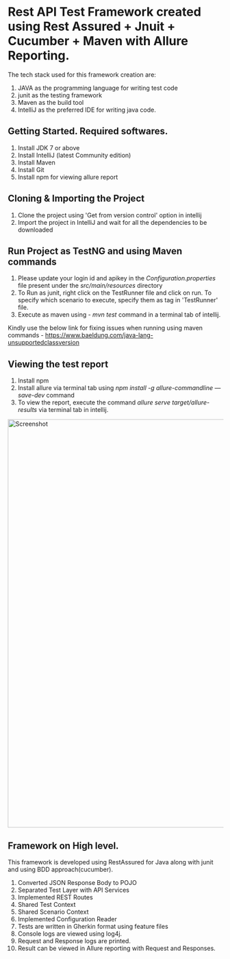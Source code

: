 # Rest API Test Framework created using Rest Assured + Jnuit + Cucumber + Maven with Allure Reporting.

The tech stack used for this framework creation are:

1. JAVA as the programming language for writing test code
2. junit as the testing framework
3. Maven as the build tool
4. IntelliJ as the preferred IDE for writing java code.

## Getting Started. Required softwares.

1. Install JDK 7 or above
2. Install IntelliJ (latest Community edition)
3. Install Maven
4. Install Git
5. Install npm for viewing allure report

## Cloning & Importing the Project
1. Clone the project using 'Get from version control' option in intellij
2. Import the project in IntelliJ and wait for all the dependencies to be downloaded

## Run Project as TestNG and using Maven commands
1. Please update your login id and apikey in the *Configuration.properties* file present under the *src/main/resources* directory
2. To Run as junit, right click on the TestRunner file and click on run. To specify which scenario to execute,
   specify them as tag in 'TestRunner' file.
3. Execute as maven using - *mvn test* command in a terminal tab of intellij.

Kindly use the below link for fixing issues when running using maven commands - https://www.baeldung.com/java-lang-unsupportedclassversion

## Viewing the test report
1. Install npm
2. Install allure via terminal tab using *npm install -g allure-commandline —save-dev* command
3. To view the report, execute the command *allure serve target/allure-results* via terminal tab in intellij.

<img width="953" alt="Screenshot" src="https://user-images.githubusercontent.com/59449080/102023979-5aec8600-3d8f-11eb-84de-de5492c9a910.png">


## Framework on High level.
This framework is developed using RestAssured for Java along with junit and using BDD approach(cucumber).

1. Converted JSON Response Body to POJO
2. Separated Test Layer with API Services
3. Implemented REST Routes
4. Shared Test Context
5. Shared Scenario Context
6. Implemented Configuration Reader
7. Tests are written in Gherkin format using feature files
8. Console logs are viewed using log4j.
9. Request and Response logs are printed.
10. Result can be viewed in Allure reporting with Request and Responses.











